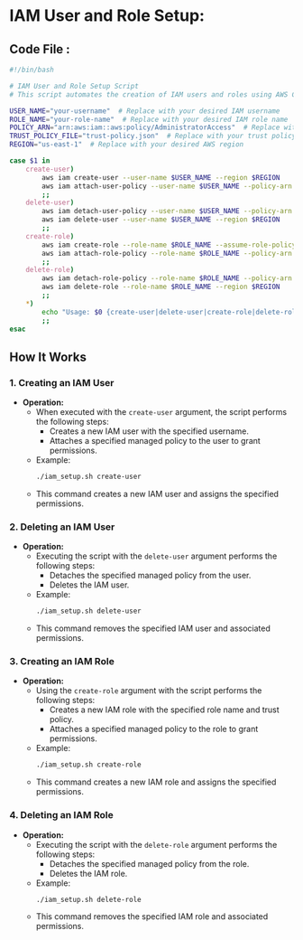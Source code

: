 # IAM User and Role Setup:

## Code File :
```sh
#!/bin/bash

# IAM User and Role Setup Script
# This script automates the creation of IAM users and roles using AWS CLI.

USER_NAME="your-username"  # Replace with your desired IAM username
ROLE_NAME="your-role-name"  # Replace with your desired IAM role name
POLICY_ARN="arn:aws:iam::aws:policy/AdministratorAccess"  # Replace with the ARN of the policy to attach
TRUST_POLICY_FILE="trust-policy.json"  # Replace with your trust policy file
REGION="us-east-1"  # Replace with your desired AWS region

case $1 in
    create-user)
        aws iam create-user --user-name $USER_NAME --region $REGION
        aws iam attach-user-policy --user-name $USER_NAME --policy-arn $POLICY_ARN --region $REGION
        ;;
    delete-user)
        aws iam detach-user-policy --user-name $USER_NAME --policy-arn $POLICY_ARN --region $REGION
        aws iam delete-user --user-name $USER_NAME --region $REGION
        ;;
    create-role)
        aws iam create-role --role-name $ROLE_NAME --assume-role-policy-document file://$TRUST_POLICY_FILE --region $REGION
        aws iam attach-role-policy --role-name $ROLE_NAME --policy-arn $POLICY_ARN --region $REGION
        ;;
    delete-role)
        aws iam detach-role-policy --role-name $ROLE_NAME --policy-arn $POLICY_ARN --region $REGION
        aws iam delete-role --role-name $ROLE_NAME --region $REGION
        ;;
    *)
        echo "Usage: $0 {create-user|delete-user|create-role|delete-role}"
        ;;
esac

```

## How It Works

### 1. Creating an IAM User

- **Operation:**
  - When executed with the `create-user` argument, the script performs the following steps:
    - Creates a new IAM user with the specified username.
    - Attaches a specified managed policy to the user to grant permissions.
  - Example:
    ```bash
    ./iam_setup.sh create-user
    ```
  - This command creates a new IAM user and assigns the specified permissions.

### 2. Deleting an IAM User

- **Operation:**
  - Executing the script with the `delete-user` argument performs the following steps:
    - Detaches the specified managed policy from the user.
    - Deletes the IAM user.
  - Example:
    ```bash
    ./iam_setup.sh delete-user
    ```
  - This command removes the specified IAM user and associated permissions.

### 3. Creating an IAM Role

- **Operation:**
  - Using the `create-role` argument with the script performs the following steps:
    - Creates a new IAM role with the specified role name and trust policy.
    - Attaches a specified managed policy to the role to grant permissions.
  - Example:
    ```bash
    ./iam_setup.sh create-role
    ```
  - This command creates a new IAM role and assigns the specified permissions.

### 4. Deleting an IAM Role

- **Operation:**
  - Executing the script with the `delete-role` argument performs the following steps:
    - Detaches the specified managed policy from the role.
    - Deletes the IAM role.
  - Example:
    ```bash
    ./iam_setup.sh delete-role
    ```
  - This command removes the specified IAM role and associated permissions.
